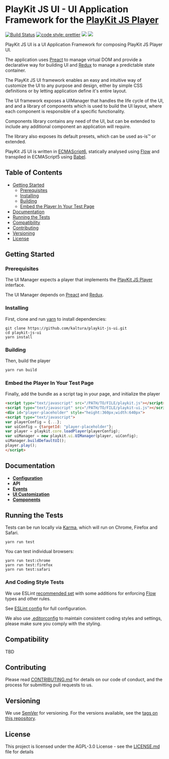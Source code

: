 # PlayKit JS UI - UI Application Framework for the [PlayKit JS Player]

[![Build Status](https://travis-ci.org/kaltura/playkit-js-ui.svg?branch=master)](https://travis-ci.org/kaltura/playkit-js-ui)
[![code style: prettier](https://img.shields.io/badge/code_style-prettier-ff69b4.svg?style=flat-square)](https://github.com/prettier/prettier)
[![](https://img.shields.io/npm/v/@playkit-js/playkit-js-ui/latest.svg)](https://www.npmjs.com/package/@playkit-js/playkit-js-ui)
[![](https://img.shields.io/npm/v/@playkit-js/playkit-js-ui/canary.svg)](https://www.npmjs.com/package/@playkit-js/playkit-js-ui/v/canary)

PlayKit JS UI is a UI Application Framework for composing PlayKit JS Player UI.

The application uses [Preact] to manage virtual DOM and provide a declarative way for building UI and [Redux] to manage a predictable state container.

The PlayKit JS UI framework enables an easy and intuitive way of customize the UI to any purpose and design, either by simple CSS definitions or by letting application define it's entire layout.

The UI framework exposes a UIManager that handles the life cycle of the UI, and and a library of components which is used to build the UI layout, where each component is responsible of a specific functionality.

Components library contains any need of the UI, but can be extended to include any additional component an application will require.

The library also exposes its default presets, which can be used as-is&trade; or extended.

PlayKit JS UI is written in [ECMAScript6], statically analysed using [Flow] and transpiled in ECMAScript5 using [Babel].

[flow]: https://flow.org/
[ecmascript6]: https://github.com/ericdouglas/ES6-Learning#articles--tutorials
[babel]: https://babeljs.io

## Table of Contents

* [Getting Started](#getting-started)
  * [Prerequisites](#prerequisites)
  * [Installing](#installing)
  * [Building](#building)
  * [Embed the Player In Your Test Page](#embed-the-player-in-your-test-page)
* [Documentation](#documentation)
* [Running the Tests](#running-the-tests)
* [Compatibility](#compatibility)
* [Contributing](#contributing)
* [Versioning](#versioning)
* [License](#license)

## Getting Started

### Prerequisites

The UI Manager expects a player that implements the [PlayKit JS Player] interface.

The UI Manager depends on [Preact] and [Redux].

[playkit js player]: https://github.com/kaltura/playkit-js
[preact]: https://preactjs.com/
[redux]: http://redux.js.org/

### Installing

First, clone and run [yarn] to install dependencies:

[yarn]: https://yarnpkg.com/lang/en/

```
git clone https://github.com/kaltura/playkit-js-ui.git
cd playkit-js-ui
yarn install
```

### Building

Then, build the player

```javascript
yarn run build
```

### Embed the Player In Your Test Page

Finally, add the bundle as a script tag in your page, and initialize the player

```html
<script type="text/javascript" src="/PATH/TO/FILE/playkit.js"></script>
<script type="text/javascript" src="/PATH/TO/FILE/playkit-ui.js"></script>
<div id="player-placeholder" style="height:360px;width:640px">
<script type="text/javascript">
var playerConfig = {...};
var uiConfig = {targetId: "player-placeholder"};
var player = playkit.core.loadPlayer(playerConfig);
var uiManager = new playkit.ui.UIManager(player, uiConfig);
uiManager.buildDefaultUI();
player.play();
</script>
```

## Documentation

* **[Configuration](docs/configuration.md)**
* **API**
* **[Events](docs/events.md)**
* **[UI Customization](docs/ui-customization.md)**
* **[Components](docs/components.md)**

## Running the Tests

Tests can be run locally via [Karma], which will run on Chrome, Firefox and Safari.

[karma]: https://karma-runner.github.io/1.0/index.html

```
yarn run test
```

You can test individual browsers:

```
yarn run test:chrome
yarn run test:firefox
yarn run test:safari
```

### And Coding Style Tests

We use ESLint [recommended set](http://eslint.org/docs/rules/) with some additions for enforcing [Flow] types and other rules.

See [ESLint config](.eslintrc.json) for full configuration.

We also use [.editorconfig](.editorconfig) to maintain consistent coding styles and settings, please make sure you comply with the styling.

## Compatibility

TBD

## Contributing

Please read [CONTRIBUTING.md](https://gist.github.com/PurpleBooth/b24679402957c63ec426) for details on our code of conduct, and the process for submitting pull requests to us.

## Versioning

We use [SemVer](http://semver.org/) for versioning. For the versions available, see the [tags on this repository](https://github.com/kaltura/playkit-js-ui/tags).

## License

This project is licensed under the AGPL-3.0 License - see the [LICENSE.md](LICENSE.md) file for details
